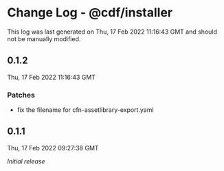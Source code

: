 # Change Log - @cdf/installer

This log was last generated on Thu, 17 Feb 2022 11:16:43 GMT and should not be manually modified.

## 0.1.2
Thu, 17 Feb 2022 11:16:43 GMT

### Patches

- fix the filename for cfn-assetlibrary-export.yaml

## 0.1.1
Thu, 17 Feb 2022 09:27:38 GMT

_Initial release_

